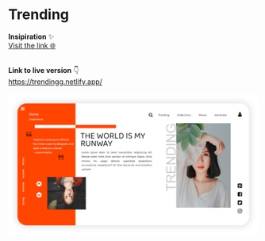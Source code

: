 # Trending

**Insipiration** ✨<br>
[ Visit the link 🌐](https://www.youtube.com/watch?v=aDqX3w38kwA)
<br><br>

**Link to live version** 👇 <br>
https://trendingg.netlify.app/ <br><br>
[![](images/screenshot.PNG)](https://trendingg.netlify.app/)
